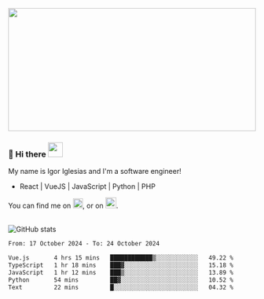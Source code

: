 <img src="https://c.tenor.com/KjVxfRrrncUAAAAd/matrix.gif" width="100%" height="250px">

### 🔭 Hi there <img src="https://raw.githubusercontent.com/MartinHeinz/MartinHeinz/master/wave.gif" width="30px">


My name is Igor Iglesias and I'm a software engineer!
<br>

<ul>
  <li> React | VueJS | JavaScript | Python | PHP </li>
</ul>
You can find me on <a href="https://twitter.com/IgorIglesias5"><img src="https://i.imgur.com/JLLlB5S.png" width="20px"></a>, or on <a href="https://www.linkedin.com/in/igor-iglesias-62478428/"><img src="https://i.imgur.com/PXyIkWx.png" width="22px"></a>.

<br>
<br>

![GitHub stats](https://github-readme-stats.vercel.app/api?username=igoiglesias&show_icons=true&count_private=true&theme=chartreuse-dark&hide_title=true)

<!--START_SECTION:waka-->

```txt
From: 17 October 2024 - To: 24 October 2024

Vue.js       4 hrs 15 mins   ████████████▒░░░░░░░░░░░░   49.22 %
TypeScript   1 hr 18 mins    ███▓░░░░░░░░░░░░░░░░░░░░░   15.18 %
JavaScript   1 hr 12 mins    ███▒░░░░░░░░░░░░░░░░░░░░░   13.89 %
Python       54 mins         ██▓░░░░░░░░░░░░░░░░░░░░░░   10.52 %
Text         22 mins         █░░░░░░░░░░░░░░░░░░░░░░░░   04.32 %
```

<!--END_SECTION:waka-->
